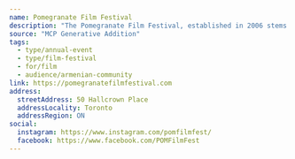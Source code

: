 ```yaml
---
name: Pomegranate Film Festival
description: "The Pomegranate Film Festival, established in 2006 stems from the Toronto Chapter of the Hamazkayin Armenian Educational and Cultural Society. A group of young Armenian professionals, bound by a passion for film and culture. Now in it's 17th year, the Pomegranate Film Festival is a unique community event celebrating Armenian inspired film. Like its fruity namesake, the pomegranate, this film festival is fresh, dynamic, and prolific! Rich with culture, it depicts topics relevant Armenian culture through the medium of films submitted from around the world."
source: "MCP Generative Addition"
tags:
  - type/annual-event
  - type/film-festival
  - for/film
  - audience/armenian-community
link: https://pomegranatefilmfestival.com
address:
  streetAddress: 50 Hallcrown Place
  addressLocality: Toronto
  addressRegion: ON
social:
  instagram: https://www.instagram.com/pomfilmfest/
  facebook: https://www.facebook.com/POMFilmFest
---
```

